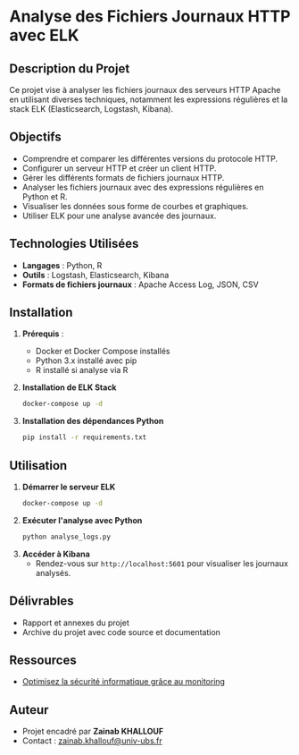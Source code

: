 # Analyse des Fichiers Journaux HTTP avec ELK

## Description du Projet
Ce projet vise à analyser les fichiers journaux des serveurs HTTP Apache en utilisant diverses techniques, notamment les expressions régulières et la stack ELK (Elasticsearch, Logstash, Kibana).

## Objectifs
- Comprendre et comparer les différentes versions du protocole HTTP.
- Configurer un serveur HTTP et créer un client HTTP.
- Gérer les différents formats de fichiers journaux HTTP.
- Analyser les fichiers journaux avec des expressions régulières en Python et R.
- Visualiser les données sous forme de courbes et graphiques.
- Utiliser ELK pour une analyse avancée des journaux.

## Technologies Utilisées
- **Langages** : Python, R
- **Outils** : Logstash, Elasticsearch, Kibana
- **Formats de fichiers journaux** : Apache Access Log, JSON, CSV

## Installation
1. **Prérequis** :
   - Docker et Docker Compose installés
   - Python 3.x installé avec pip
   - R installé si analyse via R
   
2. **Installation de ELK Stack**
   ```bash
   docker-compose up -d
   ```
   
3. **Installation des dépendances Python**
   ```bash
   pip install -r requirements.txt
   ```

## Utilisation
1. **Démarrer le serveur ELK**
   ```bash
   docker-compose up -d
   ```
2. **Exécuter l'analyse avec Python**
   ```bash
   python analyse_logs.py
   ```
3. **Accéder à Kibana**
   - Rendez-vous sur `http://localhost:5601` pour visualiser les journaux analysés.

## Délivrables
- Rapport et annexes du projet
- Archive du projet avec code source et documentation

## Ressources
- [Optimisez la sécurité informatique grâce au monitoring](https://openclassrooms.com/fr/courses/1750566-optimisez-la-securite-informatique-grace-au-monitoring)

## Auteur
- Projet encadré par **Zainab KHALLOUF**
- Contact : zainab.khallouf@univ-ubs.fr


